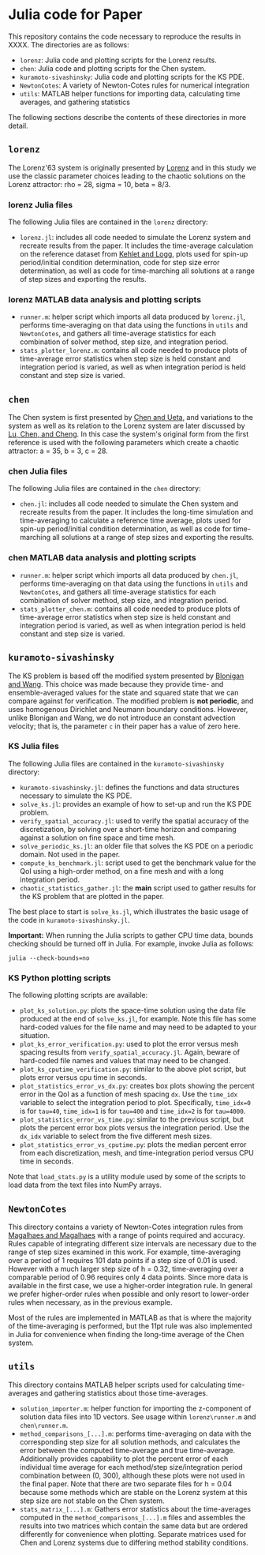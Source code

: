 # Julia code for Paper

This repository contains the code necessary to reproduce the results in XXXX.  The directories are as follows:
 
  * `lorenz`: Julia code and plotting scripts for the Lorenz results.
  * `chen`: Julia code and plotting scripts for the Chen system.
  * `kuramoto-sivashinsky`: Julia code and plotting scripts for the KS PDE.
  * `NewtonCotes`: A variety of Newton-Cotes rules for numerical integration
  * `utils`: MATLAB helper functions for importing data, calculating time averages, and gathering statistics

The following sections describe the contents of these directories in more detail.

## `lorenz`

The Lorenz'63 system is originally presented by [Lorenz](https://doi.org/10.1175/1520-0469(1963)020<0130:DNF>2.0.CO;2) and in this study we use the classic parameter choices leading to the chaotic solutions on the Lorenz attractor: rho = 28, sigma = 10, beta = 8/3. 

### lorenz Julia files

The following Julia files are contained in the `lorenz` directory:

  * `lorenz.jl`: includes all code needed to simulate the Lorenz system and recreate results from the paper. It includes the time-average calculation on the reference dataset from [Kehlet and Logg](arXiv:1306.2782), plots used for spin-up period/initial condition determination, code for step size error determination, as well as code for time-marching all solutions at a range of step sizes and exporting the results.

### lorenz MATLAB data analysis and plotting scripts

  * `runner.m`: helper script which imports all data produced by `lorenz.jl`, performs time-averaging on that data using the functions in `utils` and `NewtonCotes`, and gathers all time-average statistics for each combination of solver method, step size, and integration period.
  * `stats_plotter_lorenz.m`: contains all code needed to produce plots of time-average error statistics when step size is held constant and integration period is varied, as well as when integration period is held constant and step size is varied.

## `chen`

The Chen system is first presented by [Chen and Ueta](https://doi.org/10.1142/S0218127499001024), and variations to the system as well as its relation to the Lorenz system are later discussed by [Lu, Chen, and Cheng](https://doi.org/10.1142/S021812740401014X). In this case the system's original form from the first reference is used with the following parameters which create a chaotic attractor: a = 35, b = 3, c = 28.

### chen Julia files

The following Julia files are contained in the `chen` directory:

  * `chen.jl`: includes all code needed to simulate the Chen system and recreate results from the paper. It includes the long-time simulation and time-averaging to calculate a reference time average, plots used for spin-up period/initial condition determination, as well as code for time-marching all solutions at a range of step sizes and exporting the results.

### chen MATLAB data analysis and plotting scripts

  * `runner.m`: helper script which imports all data produced by `chen.jl`, performs time-averaging on that data using the functions in `utils` and `NewtonCotes`, and gathers all time-average statistics for each combination of solver method, step size, and integration period.
  * `stats_plotter_chen.m`: contains all code needed to produce plots of time-average error statistics when step size is held constant and integration period is varied, as well as when integration period is held constant and step size is varied.

## `kuramoto-sivashinsky`

The KS problem is based off the modified system presented by [Blonigan and Wang](https://doi.org/10.1016/j.chaos.2014.03.005).  This choice was made because they provide time- and ensemble-averaged values for the state and squared state that we can compare against for verification.  The modified problem is **not periodic**, and uses homogenous Dirichlet and Neumann boundary conditions.  However, unlike Blonigan and Wang, we do not introduce an constant advection velocity; that is, the parameter `c` in their paper has a value of zero here.

### KS Julia files

The following Julia files are contained in the `kuramoto-sivashinsky` directory:

  * `kuramoto-sivashinsky.jl`: defines the functions and data structures necessary to simulate the KS PDE.
  * `solve_ks.jl`: provides an example of how to set-up and run the KS PDE problem.
  * `verify_spatial_accuracy.jl`: used to verify the spatial accuracy of the discretization, by solving over a short-time horizon and comparing against a solution on fine space and time mesh.
  * `solve_periodic_ks.jl`: an older file that solves the KS PDE on a periodic domain.  Not used in the paper.
  * `compute_ks_benchmark.jl`: script used to get the benchmark value for the QoI using a high-order method, on a fine mesh and with a long integration period.
  * `chaotic_statistics_gather.jl`: the **main** script used to gather results for the KS problem that are plotted in the paper.

The best place to start is `solve_ks.jl`, which illustrates the basic usage of the code in `kuramoto-sivashinsky.jl`.

**Important:** When running the Julia scripts to gather CPU time data, bounds checking should be turned off in Julia.  For example, invoke Julia as follows:

```
julia --check-bounds=no
```

### KS Python plotting scripts

The following plotting scripts are available:

  * `plot_ks_solution.py`: plots the space-time solution using the data file produced at the end of `solve_ks.jl`, for example.  Note this file has some hard-coded values for the file name and may need to be adapted to your situation.
  * `plot_ks_error_verification.py`: used to plot the error versus mesh spacing results from `verify_spatial_accuracy.jl`.  Again, beware of hard-coded file names and values that may need to be changed.
  * `plot_ks_cputime_verification.py`: similar to the above plot script, but plots error versus cpu time in seconds.
  * `plot_statistics_error_vs_dx.py`: creates box plots showing the percent error in the QoI as a function of mesh spacing `dx`.  Use the `time_idx` variable to select the integration period to plot.  Specifically, `time_idx=0` is for `tau=40`, `time_idx=1` is for `tau=400` and `time_idx=2` is for `tau=4000`.
  * `plot_statistics_error_vs_time.py`: similar to the previous script, but plots the percent error box plots versus the integration period.  Use the `dx_idx` variable to select from the five different mesh sizes.
  * `plot_statistics_error_vs_cputime.py`: plots the median percent error from each discretization, mesh, and time-integration period versus CPU time in seconds.

Note that `load_stats.py` is a utility module used by some of the scripts to load data from the text files into NumPy arrays.

## `NewtonCotes`

This directory contains a variety of Newton-Cotes integration rules from [Magalhaes and Magalhaes](https://doi.org/10.3844/jmssp.2010.193.204) with a range of points required and accuracy. Rules capable of integrating different size intervals are necessary due to the range of step sizes examined in this work. For example, time-averaging over a period of 1 requires 101 data points if a step size of 0.01 is used. However with a much larger step size of h = 0.32, time-averaging over a comparable period of 0.96 requires only 4 data points. Since more data is available in the first case, we use a higher-order integration rule. In general we prefer higher-order rules when possible and only resort to lower-order rules when necessary, as in the previous example.

Most of the rules are implemented in MATLAB as that is where the majority of the time-averaging is performed, but the 11pt rule was also implemented in Julia for convenience when finding the long-time average of the Chen system.

## `utils`

This directory contains MATLAB helper scripts used for calculating time-averages and gathering statistics about those time-averages. 

  * `solution_importer.m`: helper function for importing the z-component of solution data files into 1D vectors. See usage within `lorenz\runner.m` and `chen\runner.m`.
  * `method_comparisons_[...].m`: performs time-averaging on data with the corresponding step size for all solution methods, and calculates the error between the computed time-average and true time-average. Additionally provides capability to plot the percent error of each individual time average for each method/step size/integration period combination between (0, 300), although these plots were not used in the final paper. Note that there are two separate files for h = 0.04 because some methods which are stable on the Lorenz system at this step size are not stable on the Chen system.
  *  `stats_matrix_[...].m`: Gathers error statistics about the time-averages computed in the `method_comparisons_[...].m` files and assembles the results into two matrices which contain the same data but are ordered differently for convenience when plotting. Separate matrices used for Chen and Lorenz systems due to differing method stability conditions.



